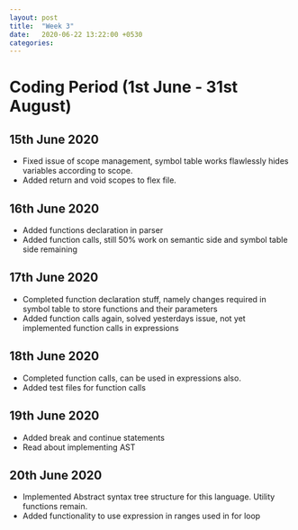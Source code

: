 ```yaml
---
layout: post
title:  "Week 3"
date:   2020-06-22 13:22:00 +0530
categories:
---
```


# Coding Period (1st June - 31st August)

## 15th June 2020

* Fixed issue of scope management, symbol table works flawlessly hides variables according to scope.
* Added return and void scopes to flex file.

## 16th June 2020

* Added functions declaration in parser
* Added function calls, still 50% work on semantic side and symbol table side remaining

## 17th June 2020

* Completed function declaration stuff, namely changes required in symbol table to store functions and their parameters
* Added function calls again, solved yesterdays issue, not yet implemented function calls in expressions

## 18th June 2020

* Completed function calls, can be used in expressions also.
* Added test files for function calls

## 19th June 2020

* Added break and continue statements
* Read about implementing AST

## 20th June 2020

* Implemented Abstract syntax tree structure for this language. Utility functions remain.
* Added functionality to use expression in ranges used in for loop
